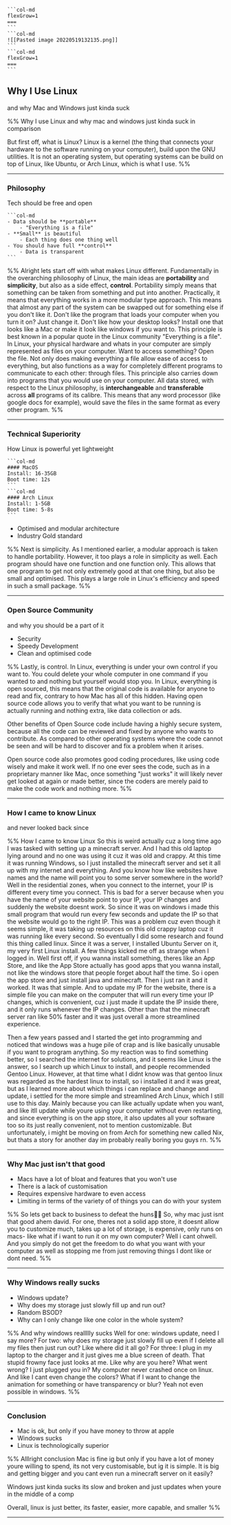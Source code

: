 ````col
```col-md
flexGrow=1
===
```
```col-md
![[Pasted image 20220519132135.png]]
```
```col-md
flexGrow=1
===
```
````
## **Why I Use Linux**
and why Mac and Windows just kinda suck

%%
Why I use Linux and why mac and windows just kinda suck in comparison

But first off, what is Linux? Linux is a kernel (the thing that connects your hardware to the software running on your computer), build upon the GNU utilities. It is not an operating system, but operating systems can be build on top of Linux, like Ubuntu, or Arch Linux, which is what I use.
%%

---
### **Philosophy**
Tech should be free and open

````col
```col-md
- Data should be **portable**
	- "Everything is a file"
- **Small** is beautiful
	- Each thing does one thing well
- You should have full **control**
	- Data is transparent
```
````

%%
Alright lets start off with what makes Linux different.
Fundamentally in the overarching philosophy of Linux, the main ideas are **portability** and **simplicity**, but also as a side effect, **control**.
Portability simply means that something can be taken from something and put into another. Practically, it means that everything works in a more modular type approach.
This means that almost any part of the system can be swapped out for something else if you don't like it. Don't like the program that loads your computer when you turn it on? Just change it. Don't like how your desktop looks? Install one that looks like a Mac or make it look like windows if you want to. 
This principle is best known in a popular quote in the Linux community "Everything is a file". In Linux, your physical hardware and whats in your computer are simply represented as files on your computer. Want to access something? Open the file. Not only does making everything a file allow ease of access to everything, but also functions as a way for completely different programs to communicate to each other: through files.
This principle also carries down into programs that you would use on your computer. All data stored, with respect to the Linux philosophy, is **interchangeable** and **transferable** across **all** programs of its calibre. This means that any word processor (like google docs for example), would save the files in the same format as every other program.
%%

---
### **Technical Superiority**
How Linux is powerful yet lightweight

````col
```col-md
#### MacOS
Install: 16-35GB
Boot time: 12s
```
```col-md
#### Arch Linux
Install: 1-5GB
Boot time: 5-8s
```
````

- Optimised and modular architecture
- Industry Gold standard

%%
Next is simplicity. As I mentioned earlier, a modular approach is taken to handle portability. However, it too plays a role in simplicity as well. Each program should have one function and one function only. This allows that one program to get not only extremely good at that one thing, but also be small and optimised. This plays a large role in Linux's efficiency and speed in such a small package.
%%

---
### **Open Source Community**
and why you should be a part of it

- Security
- Speedy Development
- Clean and optimised code

%%
Lastly, is control. In Linux, everything is under your own control if you want to. You could delete your whole computer in one command if you wanted to and nothing but yourself would stop you. In Linux, everything is open sourced, this means that the original code is available for anyone to read and fix, contrary to how Mac has all of this hidden. Having open source code allows you to verify that what you want to be running is actually running and nothing extra, like data collection or ads.

Other benefits of Open Source code include having a highly secure system, because all the code can be reviewed and fixed by anyone who wants to contribute. As compared to other operating systems where the code cannot be seen and will be hard to discover and fix a problem when it arises.

Open source code also promotes good coding procedures, like using code wisely and make it work well. If no one ever sees the code, such as in a proprietary manner like Mac, once something "just works" it will likely never get looked at again or made better, since the coders are merely paid to make the code work and nothing more.
%%

---
### **How I came to know Linux**
and never looked back since

%%
How I came to know Linux
So this is weird actually cuz a long time ago I was tasked with setting up a minecraft server. And I had this old laptop lying around and no one was using it cuz it was old and crappy. At this time it was running Windows, so I just installed the minecraft server and set it all up with my internet and everything. And you know how like websites have names and the name will point you to some server somewhere in the world? Well in the residential zones, when you connect to the internet, your IP is different every time you connect. This is bad for a server because when you have the name of your website point to your IP, your IP changes and suddenly the website doesnt work. So since it was on windows i made this small program that would run every few seconds and update the IP so that the website would go to the right IP. This was a problem cuz even though it seems simple, it was taking up resources on this old crappy laptop cuz it was running like every second. So eventually I did some research and found this thing called linux. Since it was a server, I installed Ubuntu Server on it, my very first Linux install. A few things kicked me off as strange when I logged in. Well first off, if you wanna install something, theres like an App Store, and like the App Store actually has good apps that you wanna install, not like the windows store that people forget about half the time. So i open the app store and just install java and minecraft. Then i just ran it and it worked. It was that simple. And to update my IP for the website, there is a simple file you can make on the computer that will run every time your IP changes, which is convenient, cuz i just made it update the IP inside there, and it only runs whenever the IP changes. Other than that the minecraft server ran like 50% faster and it was just overall a more streamlined experience.

Then a few years passed and I started the get into programming and noticed that windows was a huge pile of crap and is like basically unusable if you want to program anything. So my reaction was to find something better, so I searched the internet for solutions, and it seems like Linux is the answer, so I search up which Linux to install, and people recommended Gentoo Linux. However, at that time what I didnt know was that gentoo linux was regarded as the hardest linux to install, so i installed it and it was great, but as I learned more about which things i can replace and change and update, i settled for the more simple and streamlined Arch Linux, which I still use to this day. Mainly because you can like actually update when you want, and like itll update while youre using your computer without even restarting, and since everything is on the app store, it also updates all your software too so its just really convenient, not to mention customizable. But unfortunately, i might be moving on from Arch for something new called Nix, but thats a story for another day im probably really boring you guys rn.
%%

---
### **Why Mac just isn't that good**

- Macs have a lot of bloat and features that you won't use
- There is a lack of customisation
- Requires expensive hardware to even access
- Limiting in terms of the variety of of things you can do with your system

%%
So lets get back to business to defeat the huns🎵🎵
So, why mac just isnt that good ahem david. For one, theres not a solid app store, it doesnt allow you to customize much, takes up a lot of storage, is expensive, only runs on macs- like what if i want to run it on my own computer? Well i cant ohwell. And you simply do not get the freedom to do what you want with your computer as well as stopping me from just removing things I dont like or dont need.
%%

---
### **Why Windows really sucks**

- Windows update?
- Why does my storage just slowly fill up and run out?
- Random BSOD?
- Why can I only change like one color in the whole system?

%%
And why windows reallllly sucks
Well for one: windows update, need I say more?
For two: why does my storage just slowly fill up even if I delete all my files then just run out? Like where did it all go?
For three: I plug in my laptop to the charger and it just gives me a blue screen of death. That stupid frowny face just looks at me. Like why are you here? What went wrong? I just plugged you in? My computer never crashed once on linux.
And like I cant even change the colors? What if I want to change the animation for something or have transparency or blur? Yeah not even possible in windows.
%%

---
### **Conclusion**

- Mac is ok, but only if you have money to throw at apple
- Windows sucks
- Linux is technologically superior

%%
Alllright conclusion
Mac is fine ig but only if you have a lot of money youre willing to spend, its not very customisable, but ig it is simple. It is big and getting bigger and you cant even run a minecraft server on it easily?

Windows just kinda sucks its slow and broken and just updates when youre in the middle of a comp

Overall, linux is just better, its faster, easier, more capable, and smaller
%%

---